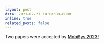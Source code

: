 ```yaml
---
layout: post
date: 2023-02-27 19:00:00-0000
inline: true
related_posts: false
---
```


Two papers were accepted by <a href="https://www.sigmobile.org/mobisys/2023/accepted-papers.html" style="font-weight: 500;">MobiSys 2023!</a>